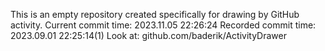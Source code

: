 This is an empty repository created specifically for drawing by GitHub activity.
Current commit time: 2023.11.05 22:26:24
Recorded commit time: 2023.09.01 22:25:14(1)
Look at: github.com/baderik/ActivityDrawer
